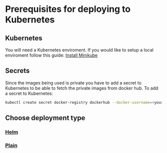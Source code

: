 # Prerequisites for deploying to Kubernetes

## Kubernetes

You will need a Kubernetes enviroment.
If you would like to setup a local enviroment follow this guide: [Install Minikube](https://kubernetes.io/docs/getting-started-guides/minikube/)

## Secrets

Since the images being used is private you have to add a secret to Kubernetes to be able to fetch the private images from docker hub.
To add a secret to Kubernetes:

```bash
kubectl create secret docker-registry dockerhub --docker-username=<your-name> --docker-password=<your-password> --docker-email=<your-email>
```

## Choose deployment type

### [Helm](Helm/)

### [Plain](Plain/)
